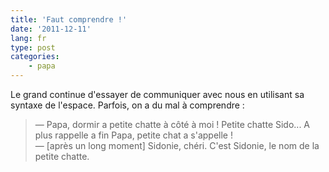 ```yaml
---
title: 'Faut comprendre !'
date: '2011-12-11'
lang: fr
type: post
categories:
    - papa
---
```


Le grand continue d'essayer de communiquer avec nous en utilisant sa syntaxe de l'espace. Parfois, on a du mal à comprendre :

> — Papa, dormir a petite chatte à côté à moi ! Petite chatte Sido... A plus rappelle a fin Papa, petite chat a s'appelle !  
> — [après un long moment] Sidonie, chéri. C'est Sidonie, le nom de la petite chatte.
